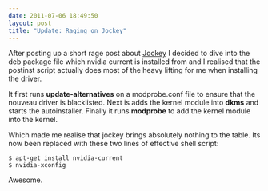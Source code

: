 ```yaml
---
date: 2011-07-06 18:49:50
layout: post
title: "Update: Raging on Jockey"
---
```


After posting up a short rage post about [Jockey](http://www.andrewbunday.com/2011/07/raging-on-jockey/)
I decided to dive into the deb package file which nvidia current is installed
from and I realised that the postinst script actually does most of the heavy
lifting for me when installing the driver.

It first runs **update-alternatives** on a modprobe.conf file to ensure that the
nouveau driver is blacklisted. Next is adds the kernel module into **dkms** and
starts the autoinstaller. Finally it runs **modprobe** to add the kernel module
into the kernel.

Which made me realise that jockey brings absolutely nothing to the table. Its
now been replaced with these two lines of effective shell script:

    $ apt-get install nvidia-current
    $ nvidia-xconfig

Awesome.

